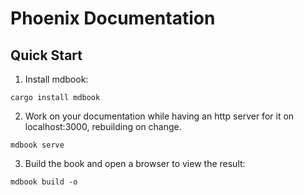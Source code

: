 # Phoenix Documentation

## Quick Start
1. Install mdbook:
```
cargo install mdbook
```

2. Work on your documentation while having an http server for it on
localhost:3000, rebuilding on change.
```
mdbook serve
```

3. Build the book and open a browser to view the result:
```
mdbook build -o
```
